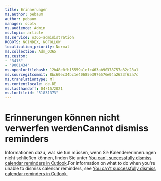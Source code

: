 ```yaml
---
title: Erinnerungen
ms.author: pebaum
author: pebaum
manager: scotv
ms.audience: Admin
ms.topic: article
ms.service: o365-administration
ROBOTS: NOINDEX, NOFOLLOW
localization_priority: Normal
ms.collection: Adm_O365
ms.custom:
- "3415"
- "9001434"
ms.openlocfilehash: 12b48e0fb15559a1efc463ab90378757a32c28a1
ms.sourcegitcommit: 8bc60ec34bc1e40685e3976576e04a2623f63a7c
ms.translationtype: MT
ms.contentlocale: de-DE
ms.lasthandoff: 04/15/2021
ms.locfileid: "51831373"
---
```

# <a name="cannot-dismiss-reminders"></a><span data-ttu-id="2a7b5-102">Erinnerungen können nicht verwerfen werden</span><span class="sxs-lookup"><span data-stu-id="2a7b5-102">Cannot dismiss reminders</span></span>

<span data-ttu-id="2a7b5-103">Informationen dazu, was sie tun müssen, wenn Sie Kalendererinnerungen nicht schließen können, finden Sie unter [You can't successfully dismiss calendar reminders in Outlook](https://docs.microsoft.com/exchange/troubleshoot/calendar-reminders/cannot-dismiss-outlook-calendar-reminders).</span><span class="sxs-lookup"><span data-stu-id="2a7b5-103">For information on what to do when you're unable to dismiss calendar reminders, see [You can't successfully dismiss calendar reminders in Outlook](https://docs.microsoft.com/exchange/troubleshoot/calendar-reminders/cannot-dismiss-outlook-calendar-reminders).</span></span>

